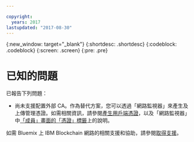 ```yaml
---

copyright:
  years: 2017
lastupdated: "2017-08-30"
---
```


{:new_window: target="_blank"}
{:shortdesc: .shortdesc}
{:codeblock: .codeblock}
{:screen: .screen}
{:pre: .pre}


# 已知的問題

已報告下列問題：
- 尚未支援配置外部 CA。作為替代方案，您可以透過「網路監視器」來產生及上傳管理憑證。如需相關資訊，請參閱[產生用戶端憑證](v10_application.html#generating-the-client-side-certificates)，以及「網路監視器」中[「成員」畫面的「憑證」標籤](v10_dashboard.html#members)上的說明。

如需 Bluemix 上 IBM Blockchain 網路的相關支援和協助，請參閱[取得支援](ibmblockchain_support.html)。
